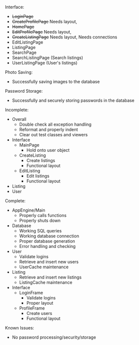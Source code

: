 Interface:
- ~~LoginPage~~
- ~~CreateProfilePage~~ Needs layout,
- ~~HomePage~~
- ~~EditProfilePage~~ Needs layout,
- ~~CreateListingPage~~ Needs layout, Needs connections
- EditListingPage
- ListingPage
- SearchPage
- SearchListingPage (Search listings)
- UserListingPage (User's listings)

Photo Saving:
- Successfully saving images to the database

Password Storage:
- Successfully and securely storing passwords in the database




Incomplete:
- Overall
  - Double check all exception handling
  - Reformat and properly indent
  - Clear out test classes and viewers
- Interface
  - MainPage
    - Hold onto user object
  - CreateListing
    - Create listings
    - Functional layout
  - EditListing
    - Edit listings
    - Functional layout
- Listing
- User

Complete:
- AppEngine/Main
  - Properly calls functions
  - Properly shuts down
- Database
  - Working SQL queries
  - Working database connection
  - Proper database generation
  - Error handling and checking
- User
  - Validate logins
  - Retrieve and insert new users
  - UserCache maintenance
- Listing
  - Retrieve and insert new listings
  - ListingCache maintenance
- Interface
  - LoginFrame
    - Validate logins
    - Proper layout
  - ProfileFrame
    - Create users
    - Functional layout
    
Known Issues:
- No password processing/security/storage